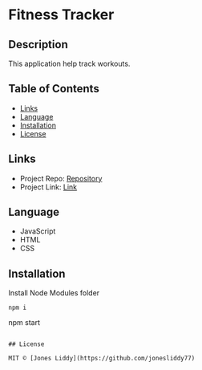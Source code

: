 # Fitness Tracker

## Description

This application help track workouts.

## Table of Contents

* [Links](#Links)
* [Language](#Language)
* [Installation](#Installation)
* [License](#License)

## Links

* Project Repo: [Repository](https://github.com/jonesliddy77/Fitness-Homework)
* Project Link: [Link](https://fitness-tracker77.herokuapp.com/)

## Language

* JavaScript
* HTML
* CSS

## Installation

Install Node Modules folder
```
npm i
```
npm start
```

## License

MIT © [Jones Liddy](https://github.com/jonesliddy77)